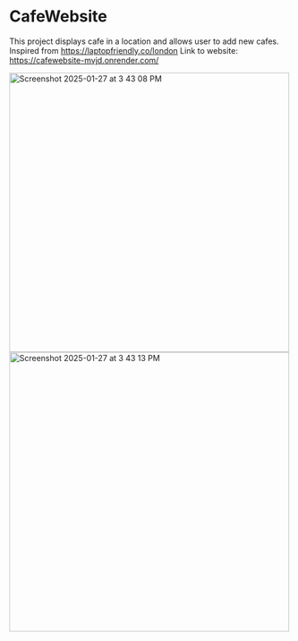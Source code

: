 # CafeWebsite
This project displays cafe in a location and allows user to add new cafes. Inspired from https://laptopfriendly.co/london
Link to website: https://cafewebsite-mvjd.onrender.com/

<img width="500" alt="Screenshot 2025-01-27 at 3 43 08 PM" src="https://github.com/user-attachments/assets/5c055f1e-9680-45a8-8ebb-365c30355d8d" />
<img width="500" alt="Screenshot 2025-01-27 at 3 43 13 PM" src="https://github.com/user-attachments/assets/05220a83-7170-41a7-8c95-bfb760dd6e58" />
